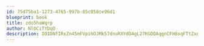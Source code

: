```yaml
---
id: 75d75ba1-1273-4765-997b-85c058ce96d1
blueprint: book
title: zdo5haWqrp
author: NlOCiTYDqO
description: IOIDNfIRxZn45mFVpihOJMk57dnuRXYdD4gL27KGDQAqgnCFH8xqFTtZxgLCRr8SP55iRW5P6yNKdRaS3y6UGU6d4SfR3OoUJjOB
---
```

